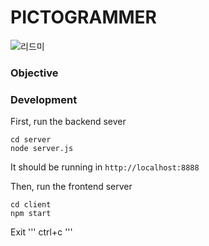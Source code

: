 # PICTOGRAMMER

![리드미](https://github.com/maylh/pictogrammer/assets/113450966/da07c4da-723f-4387-966c-cfbb25c7409d)


### Objective


### Development

First, run the backend sever
```
cd server
node server.js
```
It should be running in `http://localhost:8888`


Then, run the frontend server
```
cd client
npm start
```

Exit
'''
ctrl+c
'''


